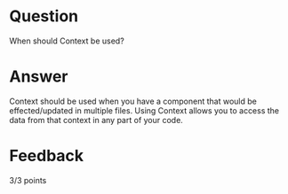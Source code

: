 # Question

When should Context be used? 

# Answer
Context should be used when you have a component that would be effected/updated in multiple files. Using Context allows you to access the data from that context in any part of your code.



# Feedback

3/3 points